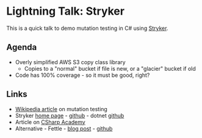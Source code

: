 # Lightning Talk: Stryker

This is a quick talk to demo mutation testing in C# using [Stryker](https://stryker-mutator.io/).

## Agenda

* Overly simplified AWS S3 copy class library
    * Copies to a "normal" bucket if file is new, or a "glacier" bucket if old
* Code has 100% coverage - so it must be good, right?

## Links

* [Wikipedia article](https://en.wikipedia.org/wiki/Mutation_testing) on mutation testing
* Stryker [home page](https://stryker-mutator.io/) - [github](https://github.com/stryker-mutator/) - dotnet [github](https://github.com/stryker-mutator/stryker-net)
* Article on [CSharp Academy](http://csharp.academy/mutation-testing/)
* Alternative - Fettle - [blog post](https://medium.com/comparethemarket/mutation-testing-in-net-an-experiment-afc0d8ef9a44) - [github](https://github.com/comparethemarket/fettle/)

